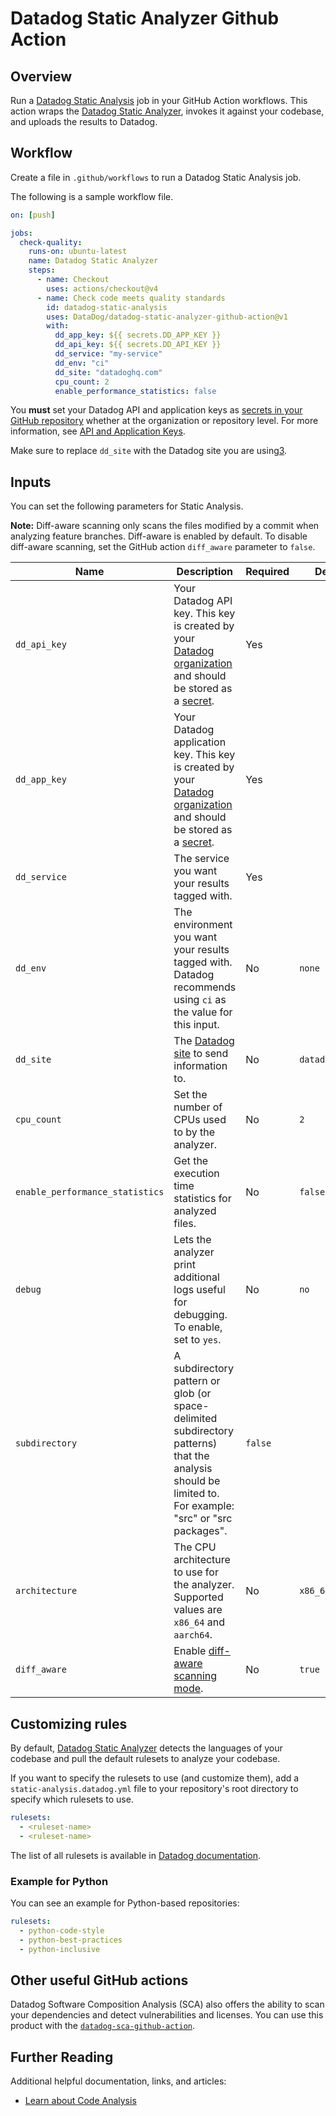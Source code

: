 # Datadog Static Analyzer Github Action

## Overview

Run a [Datadog Static Analysis][1] job in your GitHub Action workflows. This action wraps the [Datadog Static Analyzer][8],
invokes it against your codebase, and uploads the results to Datadog.

## Workflow

Create a file in `.github/workflows` to run a Datadog Static Analysis job.

The following is a sample workflow file.

```yaml
on: [push]

jobs:
  check-quality:
    runs-on: ubuntu-latest
    name: Datadog Static Analyzer
    steps:
      - name: Checkout
        uses: actions/checkout@v4
      - name: Check code meets quality standards
        id: datadog-static-analysis
        uses: DataDog/datadog-static-analyzer-github-action@v1
        with:
          dd_app_key: ${{ secrets.DD_APP_KEY }}
          dd_api_key: ${{ secrets.DD_API_KEY }}
          dd_service: "my-service"
          dd_env: "ci"
          dd_site: "datadoghq.com"
          cpu_count: 2
          enable_performance_statistics: false
```

You **must** set your Datadog API and application keys as [secrets in your GitHub repository][4] whether at the organization or repository level. For more information, see [API and Application Keys][2].

Make sure to replace `dd_site` with the Datadog site you are using[3].

## Inputs

You can set the following parameters for Static Analysis.

**Note:** Diff-aware scanning only scans the files modified by a commit when analyzing feature branches. Diff-aware is enabled by default. To disable diff-aware scanning, set the GitHub action `diff_aware` parameter to `false`.

| Name         | Description                                                                                                                | Required | Default         |
|--------------|----------------------------------------------------------------------------------------------------------------------------|----------|-----------------|
| `dd_api_key` | Your Datadog API key. This key is created by your [Datadog organization][2] and should be stored as a [secret][2].         | Yes     |                 |
| `dd_app_key` | Your Datadog application key. This key is created by your [Datadog organization][2] and should be stored as a [secret][4]. | Yes     |                 |
| `dd_service` | The service you want your results tagged with.                                                                             | Yes     |                 |
| `dd_env`     | The environment you want your results tagged with. Datadog recommends using `ci` as the value for this input.              | No      | `none`          |
| `dd_site`    | The [Datadog site][3] to send information to.                                                                              | No      | `datadoghq.com` |
| `cpu_count`  | Set the number of CPUs used to by the analyzer.                                                                            | No      | `2`             |
| `enable_performance_statistics` | Get the execution time statistics for analyzed files.                                                   | No      | `false`         |
| `debug`      | Lets the analyzer print additional logs useful for debugging. To enable, set to `yes`.                                     | No      | `no`            |
| `subdirectory` | A subdirectory pattern or glob (or space-delimited subdirectory patterns) that the analysis should be limited to. For example: "src" or "src packages". | `false` | |
| `architecture` | The CPU architecture to use for the analyzer. Supported values are `x86_64` and `aarch64`.                               | No      | `x86_64`        |
| `diff_aware` | Enable [diff-aware scanning mode][5].                                                                                      | No      | `true`          |

## Customizing rules

By default, [Datadog Static Analyzer][8] detects the languages of your codebase and pull the default rulesets to analyze
your codebase.

If you want to specify the rulesets to use (and customize them), add a `static-analysis.datadog.yml` file to your 
repository's root directory to specify which rulesets to use.

```yaml
rulesets:
  - <ruleset-name>
  - <ruleset-name>
```

The list of all rulesets is available in [Datadog documentation][6].

### Example for Python

You can see an example for Python-based repositories:

```yaml
rulesets:
  - python-code-style
  - python-best-practices
  - python-inclusive
```


## Other useful GitHub actions

Datadog Software Composition Analysis (SCA) also offers the ability to scan your dependencies
and detect vulnerabilities and licenses. You can use this product with the [`datadog-sca-github-action`][7].


## Further Reading

Additional helpful documentation, links, and articles:

- [Learn about Code Analysis][1]

[1]: https://docs.datadoghq.com/code_analysis/static_analysis
[2]: https://docs.datadoghq.com/account_management/api-app-keys/
[3]: https://docs.datadoghq.com/getting_started/site/
[4]: https://docs.github.com/en/actions/security-guides/using-secrets-in-github-actions#creating-secrets-for-a-repository
[5]: https://github.com/DataDog/datadog-static-analyzer/blob/main/README.md#diff-aware-scanning
[6]: https://docs.datadoghq.com/code_analysis/static_analysis_rules/
[7]: https://github.com/DataDog/datadog-sca-github-action
[8]: https://github.com/DataDog/datadog-static-analyzer